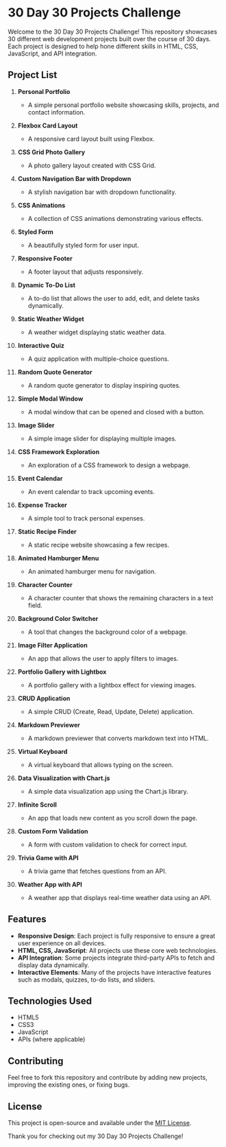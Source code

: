 # 30 Day 30 Projects Challenge

Welcome to the 30 Day 30 Projects Challenge! This repository showcases 30 different web development projects built over the course of 30 days. Each project is designed to help hone different skills in HTML, CSS, JavaScript, and API integration.

## Project List

1. **Personal Portfolio**
   - A simple personal portfolio website showcasing skills, projects, and contact information.

2. **Flexbox Card Layout**
   - A responsive card layout built using Flexbox.

3. **CSS Grid Photo Gallery**
   - A photo gallery layout created with CSS Grid.

4. **Custom Navigation Bar with Dropdown**
   - A stylish navigation bar with dropdown functionality.

5. **CSS Animations**
   - A collection of CSS animations demonstrating various effects.

6. **Styled Form**
   - A beautifully styled form for user input.

7. **Responsive Footer**
   - A footer layout that adjusts responsively.

8. **Dynamic To-Do List**
   - A to-do list that allows the user to add, edit, and delete tasks dynamically.

9. **Static Weather Widget**
   - A weather widget displaying static weather data.

10. **Interactive Quiz**
    - A quiz application with multiple-choice questions.

11. **Random Quote Generator**
    - A random quote generator to display inspiring quotes.

12. **Simple Modal Window**
    - A modal window that can be opened and closed with a button.

13. **Image Slider**
    - A simple image slider for displaying multiple images.

14. **CSS Framework Exploration**
    - An exploration of a CSS framework to design a webpage.

15. **Event Calendar**
    - An event calendar to track upcoming events.

16. **Expense Tracker**
    - A simple tool to track personal expenses.

17. **Static Recipe Finder**
    - A static recipe website showcasing a few recipes.

18. **Animated Hamburger Menu**
    - An animated hamburger menu for navigation.

19. **Character Counter**
    - A character counter that shows the remaining characters in a text field.

20. **Background Color Switcher**
    - A tool that changes the background color of a webpage.

21. **Image Filter Application**
    - An app that allows the user to apply filters to images.

22. **Portfolio Gallery with Lightbox**
    - A portfolio gallery with a lightbox effect for viewing images.

23. **CRUD Application**
    - A simple CRUD (Create, Read, Update, Delete) application.

24. **Markdown Previewer**
    - A markdown previewer that converts markdown text into HTML.

25. **Virtual Keyboard**
    - A virtual keyboard that allows typing on the screen.

26. **Data Visualization with Chart.js**
    - A simple data visualization app using the Chart.js library.

27. **Infinite Scroll**
    - An app that loads new content as you scroll down the page.

28. **Custom Form Validation**
    - A form with custom validation to check for correct input.

29. **Trivia Game with API**
    - A trivia game that fetches questions from an API.

30. **Weather App with API**
    - A weather app that displays real-time weather data using an API.

## Features

- **Responsive Design**: Each project is fully responsive to ensure a great user experience on all devices.
- **HTML, CSS, JavaScript**: All projects use these core web technologies.
- **API Integration**: Some projects integrate third-party APIs to fetch and display data dynamically.
- **Interactive Elements**: Many of the projects have interactive features such as modals, quizzes, to-do lists, and sliders.


## Technologies Used

- HTML5
- CSS3
- JavaScript
- APIs (where applicable)

## Contributing

Feel free to fork this repository and contribute by adding new projects, improving the existing ones, or fixing bugs.

## License

This project is open-source and available under the [MIT License](LICENSE).

Thank you for checking out my 30 Day 30 Projects Challenge!